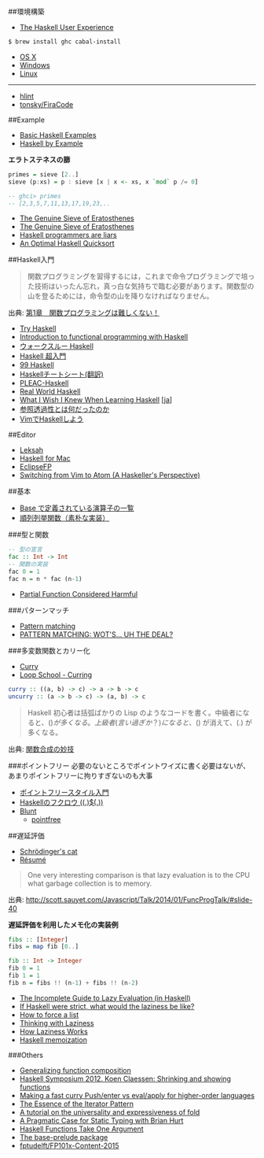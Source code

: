 ##環境構築
* [The Haskell User Experience](http://rickdzekman.com/thoughts/the-haskell-user-experience/)

```bash
$ brew install ghc cabal-install
```

* [OS X](http://ghcformacosx.github.io/)
* [Windows](https://github.com/fpco/minghc)
* [Linux](https://www.haskell.org/downloads/linux)

----

* [hlint](https://hackage.haskell.org/package/hlint)
* [tonsky/FiraCode](https://github.com/tonsky/FiraCode)

##Example
* [Basic Haskell Examples](http://www.haskellforall.com/2015/10/basic-haskell-examples.html)
* [Haskell by Example](http://lotz84.github.io/haskellbyexample/)

**エラトステネスの篩**

```haskell
primes = sieve [2..]
sieve (p:xs) = p : sieve [x | x <- xs, x `mod` p /= 0]

-- ghci> primes
-- [2,3,5,7,11,13,17,19,23,..
```

* [The Genuine Sieve of Eratosthenes](http://www.cs.hmc.edu/~oneill/papers/Sieve-JFP.pdf)
* [The Genuine Sieve of Eratosthenes](http://vicarie.in/posts/sieve-of-eratos.html)
* [Haskell programmers are liars](http://www.garrisonjensen.com/2015/05/13/haskell-programs-are-lies.html)
* [An Optimal Haskell Quicksort](https://gautamcgoel.wordpress.com/2015/08/27/an-optimal-haskell-quicksort/)

##Haskell入門

> 関数プログラミングを習得するには，これまで命令プログラミングで培った技術はいったん忘れ，真っ白な気持ちで臨む必要があります。関数型の山を登るためには，命令型の山を降りなければなりません。

出典: [第1章　関数プログラミングは難しくない！](http://gihyo.jp/dev/feature/01/functional-prog/0001)

* [Try Haskell](https://tryhaskell.org/)
* [Introduction to functional programming with Haskell](https://ocramz.github.io/haskell/tutorials/2015/08/21/haskell-tut-v1.html)
* [ウォークスルー Haskell](http://walk.wgag.net/haskell/)
* [Haskell 超入門](http://qiita.com/7shi/items/145f1234f8ec2af923ef)
* [99 Haskell](http://www.99haskell.org/)
* [Haskellチートシート(翻訳)](http://qiita.com/techno-tanoC/items/1fa1c65db08da2440fc4)
* [PLEAC-Haskell](http://pleac.sourceforge.net/pleac_haskell/index.html)
* [Real World Haskell](http://book.realworldhaskell.org/read/)
* [What I Wish I Knew When Learning Haskell](http://www.stephendiehl.com/what/) [[ja](https://github.com/Kinokkory/wiwinwlh-jp/wiki)]
* [参照透過性とは何だったのか](http://www.slideshare.net/RuiccRail/haskell-day2012)
* [VimでHaskellしよう](http://qiita.com/yukiasai/items/92a2b343b6519b38f402)

##Editor
* [Leksah](http://leksah.org/)
* [Haskell for Mac](http://haskellformac.com/)
* [EclipseFP](http://eclipsefp.github.io/)
* [Switching from Vim to Atom (A Haskeller's Perspective)](http://edsko.net/2015/03/07/vim-to-atom/)

##基本
* [Base で定義されている演算子の一覧](http://hackage.haskell.org/package/acme-operators/docs/Acme-Operators-Base.html)
* [順列列挙関数（素朴な実装）](http://qiita.com/nobsun/items/babd28fe81ba3b9f304f)

###型と関数
```haskell
-- 型の宣言
fac :: Int -> Int
-- 関数の実装
fac 0 = 1
fac n = n * fac (n-1)
```

* [Partial Function Considered Harmful](http://tanakh.jp/posts/2011-12-25-partial-function-considered-harmful.html)

###パターンマッチ
* [Pattern matching](http://mbps.hatenablog.com/entry/2014/10/04/010000)
* [PATTERN MATCHING: WOT'S... UH THE DEAL?](http://www.stackbuilders.com/news/pattern-matching-wot-s-uh-the-deal)

###多変数関数とカリー化
* [Curry](https://ro-che.info/ccc/10)
* [Loop School - Curring](http://school.looprecur.com/?video=122330958)

```haskell
curry :: ((a, b) -> c) -> a -> b -> c
uncurry :: (a -> b -> c) -> (a, b) -> c
```

> Haskell 初心者は括弧ばかりの Lisp のようなコードを書く。中級者になると、($) が多くなる。上級者(言い過ぎか？)になると、($) が消えて、(.) が多くなる。

出典: [関数合成の妙技](http://d.hatena.ne.jp/kazu-yamamoto/20100702/1278036842)

###ポイントフリー
必要のないところでポイントワイズに書く必要はないが、あまりポイントフリーに拘りすぎないのも大事

* [ポイントフリースタイル入門](http://d.hatena.ne.jp/melpon/20111031/1320024473)
* [Haskellのフクロウ ((.)$(.))](http://uid0130.blogspot.jp/2014/11/haskell_17.html)
* [Blunt](https://blunt.herokuapp.com/)
  * [pointfree](https://hackage.haskell.org/package/pointfree)

##遅延評価
* [Schrödinger's cat](https://ro-che.info/ccc/4)
* [Résumé](https://ro-che.info/ccc/11)

> One very interesting comparison is that lazy evaluation is to the CPU what garbage collection is to memory.

出典: <http://scott.sauyet.com/Javascript/Talk/2014/01/FuncProgTalk/#slide-40>

**遅延評価を利用したメモ化の実装例**

```haskell
fibs :: [Integer]
fibs = map fib [0..]

fib :: Int -> Integer
fib 0 = 1
fib 1 = 1
fib n = fibs !! (n-1) + fibs !! (n-2)
```

* [The Incomplete Guide to Lazy Evaluation (in Haskell)](https://hackhands.com/guide-lazy-evaluation-haskell/)
* [If Haskell were strict, what would the laziness be like?](http://nikita-volkov.github.io/if-haskell-were-strict/)
* [How to force a list](https://ro-che.info/articles/2015-05-28-force-list)
* [Thinking with Laziness](http://begriffs.com/posts/2015-06-17-thinking-with-laziness.html)
* [How Laziness Works](http://two-wrongs.com/how-laziness-works)
* [Haskell memoization](http://lukahorvat.github.io/programming/2014/11/18/haskell-memoization/)

###Others
* [Generalizing function composition](http://jaspervdj.be/posts/2014-10-17-generalizing-function-composition.html)
* [Haskell Symposium 2012. Koen Claessen: Shrinking and showing functions](https://www.youtube.com/watch?v=CH8UQJiv9Q4)
* [Making a fast curry Push/enter vs eval/apply for higher-order languages](http://citeseerx.ist.psu.edu/viewdoc/download?doi=10.1.1.134.9317&rep=rep1&type=pdf)
* [The Essence of the Iterator Pattern](https://www.cs.ox.ac.uk/jeremy.gibbons/publications/iterator.pdf)
* [A tutorial on the universality and expressiveness of fold](http://www.cs.nott.ac.uk/~gmh/fold.pdf)
* [A Pragmatic Case for Static Typing with Brian Hurt](https://vimeo.com/72870631)
* [Haskell Functions Take One Argument](http://tonymorris.github.io/blog/posts/haskell-functions-take-one-argument/)
* [The base-prelude package](https://hackage.haskell.org/package/base-prelude)
* [fptudelft/FP101x-Content-2015](https://github.com/fptudelft/FP101x-Content-2015)
